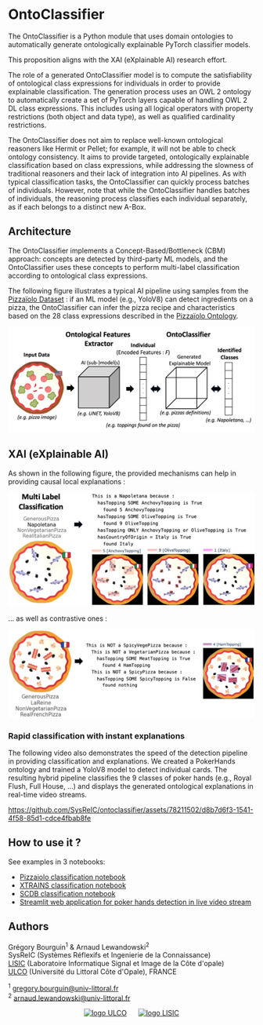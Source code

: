 # OntoClassifier

The OntoClassifier is a Python module that uses domain ontologies to automatically generate ontologically explainable PyTorch classifier models.<br>

This proposition aligns with the XAI (eXplainable AI) research effort.

The role of a generated OntoClassifier model is to compute the satisfiability of ontological class expressions for individuals in order to provide explainable classification.
The generation process uses an OWL 2 ontology to automatically create a set of PyTorch layers capable of handling OWL 2 DL class expressions. This includes using all logical operators with property restrictions (both object and data type), as well as qualified cardinality restrictions.

The OntoClassifier does not aim to replace well-known ontological reasoners like Hermit or Pellet; for example, it will not be able to check ontology consistency. 
It aims to provide targeted, ontologically explainable classification based on class expressions, while addressing the slowness of traditional reasoners and their lack of integration into AI pipelines.
As with typical classification tasks, the OntoClassifier can quickly process batches of individuals. 
However, note that while the OntoClassifier handles batches of individuals, the reasoning process classifies each individual separately, as if each belongs to a distinct new A-Box.

## Architecture

The OntoClassifier implements a Concept-Based/Bottleneck (CBM) approach: concepts are detected by third-party ML models, and the OntoClassifier uses these concepts to perform multi-label classification according to ontological class expressions.

The following figure illustrates a typical AI pipeline using samples from the [Pizzaïolo Dataset](https://www.kaggle.com/datasets/arnaudlewandowski/pizzaolo-dataset/) : if an ML model (e.g., YoloV8) can detect ingredients on a pizza, the OntoClassifier can infer the pizza recipe and characteristics based on the 28 class expressions described in the [Pizzaïolo Ontology](https://zenodo.org/records/10165941).


<center>
<img src="https://github.com/SysReIC/ontoclassifier/raw/main/doc/images/ontoclassifier-approach.jpg" alt="Ontoclassifier approach" width="600" height="auto">
</center>

## XAI (eXplainable AI)

As shown in the following figure, the provided mechanisms can help in providing causal local explanations :

<center>
<img src="https://github.com/SysReIC/ontoclassifier/raw/main/doc/images/individual_classification.png" alt="Ontoclassifier approach" width="600" height="auto">
</center>


... as well as contrastive ones :

<center>
<img src="https://github.com/SysReIC/ontoclassifier/raw/main/doc/images/not_spicy_vege_pizza.png" alt="Ontoclassifier approach" width="600" height="auto">
</center>

### Rapid classification with instant explanations

The following video also demonstrates the speed of the detection pipeline in providing classification and explanations. 
We created a PokerHands ontology and trained a YoloV8 model to detect individual cards. 
The resulting hybrid pipeline classifies the 9 classes of poker hands (e.g., Royal Flush, Full House, ...) and displays the generated ontological explanations in real-time video streams.

https://github.com/SysReIC/ontoclassifier/assets/78211502/d8b7d6f3-1541-4f58-85d1-cdce4fbab8fe


## How to use it ?

See examples in 3 notebooks:

- [Pizzaiolo classification notebook](https://github.com/SysReIC/ontoclassifier/blob/main/examples/Pizzaiolo_pipeline.ipynb)
- [XTRAINS classification notebook](https://github.com/SysReIC/ontoclassifier/blob/main/examples/XTRAINS_pipeline.ipynb)
- [SCDB classification notebook](https://github.com/SysReIC/ontoclassifier/blob/main/examples/SCDB_pipeline.ipynb)
- [Streamlit web application for poker hands detection in live video stream](https://github.com/SysReIC/ontoclassifier/blob/main/examples/poker_app.py)


## Authors

Grégory Bourguin<sup>1</sup> & Arnaud Lewandowski<sup>2</sup>  
SysReIC (Systèmes Réflexifs et Ingenierie de la Connaissance)  
[LISIC](https://lisic-prod.univ-littoral.fr/) (Laboratoire Informatique Signal et Image de la Côte d'opale)  
[ULCO](https://www.univ-littoral.fr/) (Université du Littoral Côte d'Opale), FRANCE

<sup>1</sup> gregory.bourguin@univ-littoral.fr  
<sup>2</sup> arnaud.lewandowski@univ-littoral.fr


<center>

[<img src="https://lisic-prod.univ-littoral.fr/wp-content/uploads/2023/05/ULCO.png" alt="logo ULCO" width="auto" height="50">](https://lisic-prod.univ-littoral.fr) &nbsp;&nbsp;&nbsp;&nbsp; [<img src="https://lisic-prod.univ-littoral.fr/wp-content/uploads/2023/05/LISIC.png" alt="logo LISIC" width="auto" height="50">](https://www.univ-littoral.fr/)

</center>
